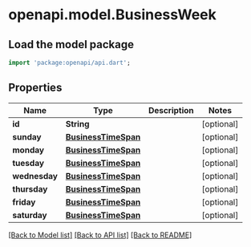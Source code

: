 # openapi.model.BusinessWeek

## Load the model package
```dart
import 'package:openapi/api.dart';
```

## Properties
Name | Type | Description | Notes
------------ | ------------- | ------------- | -------------
**id** | **String** |  | [optional] 
**sunday** | [**BusinessTimeSpan**](BusinessTimeSpan.md) |  | [optional] 
**monday** | [**BusinessTimeSpan**](BusinessTimeSpan.md) |  | [optional] 
**tuesday** | [**BusinessTimeSpan**](BusinessTimeSpan.md) |  | [optional] 
**wednesday** | [**BusinessTimeSpan**](BusinessTimeSpan.md) |  | [optional] 
**thursday** | [**BusinessTimeSpan**](BusinessTimeSpan.md) |  | [optional] 
**friday** | [**BusinessTimeSpan**](BusinessTimeSpan.md) |  | [optional] 
**saturday** | [**BusinessTimeSpan**](BusinessTimeSpan.md) |  | [optional] 

[[Back to Model list]](../README.md#documentation-for-models) [[Back to API list]](../README.md#documentation-for-api-endpoints) [[Back to README]](../README.md)


